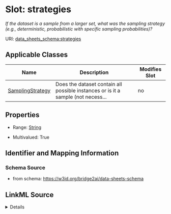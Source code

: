 

# Slot: strategies


_If the dataset is a sample from a larger set, what was the sampling strategy (e.g., deterministic, probabilistic with specific sampling probabilities)?_



URI: [data_sheets_schema:strategies](https://w3id.org/bridge2ai/data-sheets-schema/strategies)



<!-- no inheritance hierarchy -->





## Applicable Classes

| Name | Description | Modifies Slot |
| --- | --- | --- |
| [SamplingStrategy](SamplingStrategy.md) | Does the dataset contain all possible instances or is it a sample (not necess... |  no  |







## Properties

* Range: [String](String.md)

* Multivalued: True





## Identifier and Mapping Information







### Schema Source


* from schema: https://w3id.org/bridge2ai/data-sheets-schema




## LinkML Source

<details>
```yaml
name: strategies
description: If the dataset is a sample from a larger set, what was the sampling strategy
  (e.g., deterministic, probabilistic with specific sampling probabilities)?
from_schema: https://w3id.org/bridge2ai/data-sheets-schema
rank: 1000
multivalued: true
alias: strategies
owner: SamplingStrategy
domain_of:
- SamplingStrategy
range: string

```
</details>